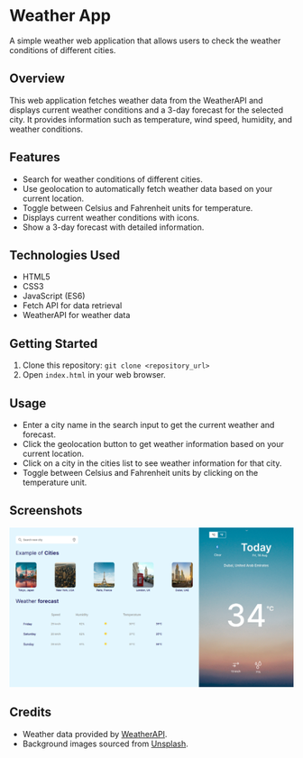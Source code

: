 # Weather App

A simple weather web application that allows users to check the weather conditions of different cities.

## Overview

This web application fetches weather data from the WeatherAPI and displays current weather conditions and a 3-day forecast for the selected city. It provides information such as temperature, wind speed, humidity, and weather conditions.

## Features

- Search for weather conditions of different cities.
- Use geolocation to automatically fetch weather data based on your current location.
- Toggle between Celsius and Fahrenheit units for temperature.
- Displays current weather conditions with icons.
- Show a 3-day forecast with detailed information.

## Technologies Used

- HTML5
- CSS3
- JavaScript (ES6)
- Fetch API for data retrieval
- WeatherAPI for weather data

## Getting Started

1. Clone this repository: `git clone <repository_url>`
2. Open `index.html` in your web browser.

## Usage

- Enter a city name in the search input to get the current weather and forecast.
- Click the geolocation button to get weather information based on your current location.
- Click on a city in the cities list to see weather information for that city.
- Toggle between Celsius and Fahrenheit units by clicking on the temperature unit.

## Screenshots

![Screenshot](screenshots/screenshot.png)

## Credits

- Weather data provided by [WeatherAPI](https://www.weatherapi.com/).
- Background images sourced from [Unsplash](https://unsplash.com/).
